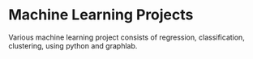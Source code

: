 # Machine Learning Projects
Various machine learning project consists of regression, classification, clustering, using python and graphlab.
